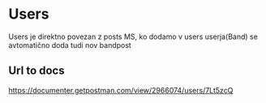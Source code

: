 # Users
Users je direktno povezan z posts MS, ko dodamo v users userja(Band) se avtomatično doda tudi nov bandpost


## Url to docs
https://documenter.getpostman.com/view/2966074/users/7Lt5zcQ